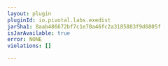 ```yaml
---
layout: plugin
pluginId: io.pivotal.labs.exedist
jarSha1: 8aab486672bf7c1e78a46fc2a3185883f9d6805f
isJarAvailable: true
error: NONE
violations: []

---
```

